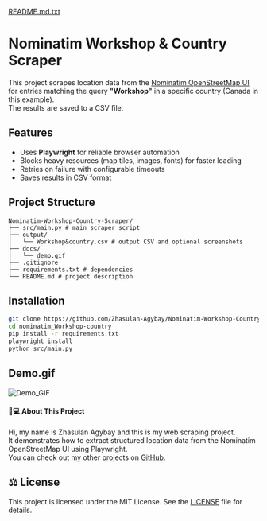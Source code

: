 [README.md.txt](https://github.com/user-attachments/files/22476977/README.md.txt)
# Nominatim Workshop & Country Scraper

This project scrapes location data from the [Nominatim OpenStreetMap UI](https://nominatim.openstreetmap.org/)  
for entries matching the query **"Workshop"** in a specific country (Canada in this example).  
The results are saved to a CSV file.

## Features
- Uses **Playwright** for reliable browser automation
- Blocks heavy resources (map tiles, images, fonts) for faster loading
- Retries on failure with configurable timeouts
- Saves results in CSV format

## Project Structure
```
Nominatim-Workshop-Country-Scraper/ 
├── src/main.py # main scraper script 
├── output/
│   └── Workshop&country.csv # output CSV and optional screenshots
├── docs/
│   └── demo.gif
├── .gitignore
├── requirements.txt # dependencies 
└── README.md # project description
```

## Installation
```bash
git clone https://github.com/Zhasulan-Agybay/Nominatim-Workshop-Country-Scraper.git
cd nominatim_Workshop-country
pip install -r requirements.txt
playwright install
python src/main.py
```

## Demo.gif
![Demo_GIF](docs/demo)

#### 👨💻 About This Project

Hi, my name is Zhasulan Agybay and this is my web scraping project.  
It demonstrates how to extract structured location data from the Nominatim OpenStreetMap UI using Playwright.  
You can check out my other projects on [GitHub](https://github.com/Zhasulan-Agybay).


## ⚖️ License
This project is licensed under the MIT License. See the [LICENSE](./LICENSE) file for details.
